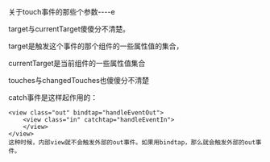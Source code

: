 关于touch事件的那些个参数----e

target与currentTarget傻傻分不清楚。

target是触发这个事件的那个组件的一些属性值的集合，

currentTarget是当前组件的一些属性值集合

touches与changedTouches也傻傻分不清楚



catch事件是这样起作用的：

```
<view class="out" bindtap="handleEventOut">
    <view class="in" catchtap="handleEventIn">
    </view>
</view>
这种时候，内部view就不会触发外部的out事件。如果用bindtap，那么就会触发外部的out事件。
```



